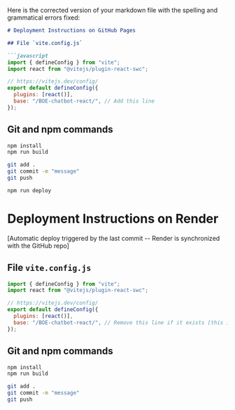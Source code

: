 Here is the corrected version of your markdown file with the spelling and grammatical errors fixed:

```markdown
# Deployment Instructions on GitHub Pages

## File `vite.config.js`

```javascript
import { defineConfig } from "vite";
import react from "@vitejs/plugin-react-swc";

// https://vitejs.dev/config/
export default defineConfig({
  plugins: [react()],
  base: "/BOE-chatbot-react/", // Add this line
});
```

## Git and npm commands

```sh
npm install
npm run build

git add .
git commit -m "message"
git push

npm run deploy
```

# Deployment Instructions on Render

[Automatic deploy triggered by the last commit -- Render is synchronized with the GitHub repo]

## File `vite.config.js`

```javascript
import { defineConfig } from "vite";
import react from "@vitejs/plugin-react-swc";

// https://vitejs.dev/config/
export default defineConfig({
  plugins: [react()],
  base: "/BOE-chatbot-react/", // Remove this line if it exists [this is for a JavaScript library to manage deployment on GitHub Pages]
});
```

## Git and npm commands

```sh
npm install
npm run build

git add .
git commit -m "message"
git push
```
```

